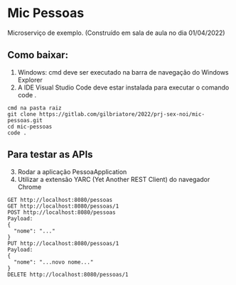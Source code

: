 # Mic Pessoas

Microserviço de exemplo. (Construído em sala de aula no dia 01/04/2022)

## Como baixar:

1) Windows: cmd deve ser executado na barra de navegação do Windows Explorer
2) A IDE Visual Studio Code deve estar instalada para executar o comando code .  

```
cmd na pasta raiz
git clone https://gitlab.com/gilbriatore/2022/prj-sex-noi/mic-pessoas.git
cd mic-pessoas
code .
```
## Para testar as APIs

3) Rodar a aplicação PessoaApplication
3) Utilizar a extensão YARC (Yet Another REST Client) do navegador Chrome

```
GET http://localhost:8080/pessoas
GET http://localhost:8080/pessoas/1
POST http://localhost:8080/pessoas
Payload:
{
  "nome": "..."
}
PUT http://localhost:8080/pessoas/1
Payload:
{
  "nome": "...novo nome..."
}
DELETE http://localhost:8080/pessoas/1
```